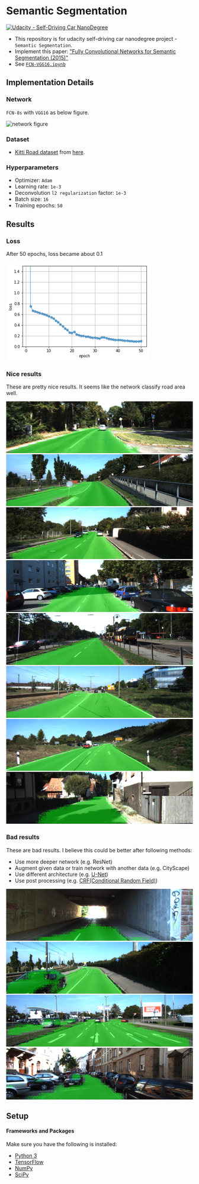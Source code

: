 # Semantic Segmentation
[![Udacity - Self-Driving Car NanoDegree](https://s3.amazonaws.com/udacity-sdc/github/shield-carnd.svg)](http://www.udacity.com/drive)

- This repository is for udacity self-driving car nanodegree project - `Semantic Segmentation`.
- Implement this paper: ["Fully Convolutional Networks for Semantic Segmentation (2015)"](https://people.eecs.berkeley.edu/~jonlong/long_shelhamer_fcn.pdf)
- See [`FCN-VGG16.ipynb`](./FCN-VGG16.ipynb)


## Implementation Details
### Network
`FCN-8s` with `VGG16` as below figure.

![network figure](https://devblogs.nvidia.com/parallelforall/wp-content/uploads/2016/11/figure15.png)

### Dataset
- [Kitti Road dataset](http://www.cvlibs.net/datasets/kitti/eval_road.php) from [here](http://www.cvlibs.net/download.php?file=data_road.zip).

### Hyperparameters
- Optimizer: `Adam`
- Learning rate: `1e-3`
- Deconvolution `l2 regularization` factor: `1e-3`
- Batch size: `16`
- Training epochs: `50`

## Results
### Loss
After 50 epochs, loss became about 0.1

![loss](./assets/loss.png)

### Nice results
These are pretty nice results. It seems like the network classify road area well.


![good1](./assets/good1.png)
![good2](./assets/good2.png)
![good3](./assets/good3.png)
![good4](./assets/good4.png)
![good5](./assets/good5.png)
![good6](./assets/good6.png)
![good7](./assets/good7.png)
![good8](./assets/good8.png)


### Bad results
These are bad results. I believe this could be better after following methods:
- Use more deeper network (e.g. ResNet)
- Augment given data or train network with another data (e.g. CityScape)
- Use different architecture (e.g. [U-Net](https://arxiv.org/abs/1505.04597))
- Use post processing (e.g. [CRF(Conditional Random Field)](https://arxiv.org/abs/1210.5644))


![bad1](./assets/bad1.png)
![bad2](./assets/bad2.png)
![bad3](./assets/bad3.png)
![bad4](./assets/bad4.png)


## Setup
#### Frameworks and Packages
Make sure you have the following is installed:
 - [Python 3](https://www.python.org/)
 - [TensorFlow](https://www.tensorflow.org/)
 - [NumPy](http://www.numpy.org/)
 - [SciPy](https://www.scipy.org/)
